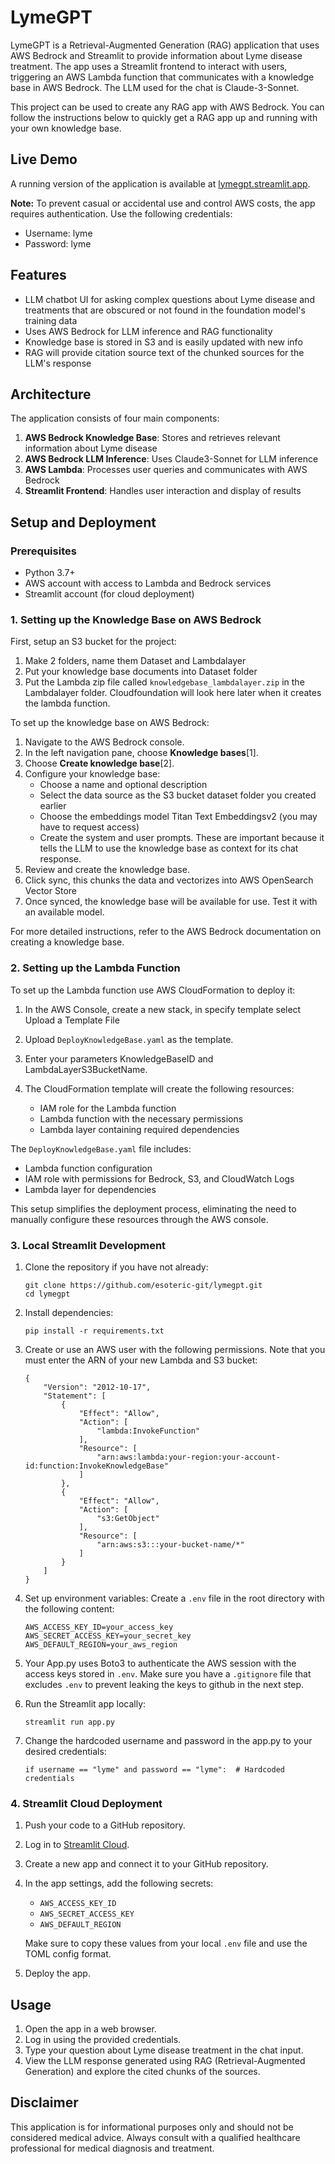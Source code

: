 # LymeGPT

LymeGPT is a Retrieval-Augmented Generation (RAG) application that uses AWS Bedrock and Streamlit to provide information about Lyme disease treatment. The app uses a Streamlit frontend to interact with users, triggering an AWS Lambda function that communicates with a knowledge base in AWS Bedrock. The LLM used for the chat is Claude-3-Sonnet.

This project can be used to create any RAG app with AWS Bedrock. You can follow the instructions below to quickly get a RAG app up and running with your own knowledge base.

## Live Demo

A running version of the application is available at [lymegpt.streamlit.app](https://lymegpt.streamlit.app). 

**Note:** To prevent casual or accidental use and control AWS costs, the app requires authentication. Use the following credentials:

- Username: lyme
- Password: lyme

## Features

- LLM chatbot UI for asking complex questions about Lyme disease and treatments that are obscured or not found in the foundation model's training data
- Uses AWS Bedrock for LLM inference and RAG functionality
- Knowledge base is stored in S3 and is easily updated with new info
- RAG will provide citation source text of the chunked sources for the LLM's response

## Architecture

The application consists of four main components:

1. **AWS Bedrock Knowledge Base**: Stores and retrieves relevant information about Lyme disease
2. **AWS Bedrock LLM Inference**: Uses Claude3-Sonnet for LLM inference
3. **AWS Lambda**: Processes user queries and communicates with AWS Bedrock
4. **Streamlit Frontend**: Handles user interaction and display of results

## Setup and Deployment

### Prerequisites

- Python 3.7+
- AWS account with access to Lambda and Bedrock services
- Streamlit account (for cloud deployment)

### 1. Setting up the Knowledge Base on AWS Bedrock

First, setup an S3 bucket for the project:

1. Make 2 folders, name them Dataset and Lambdalayer
2. Put your knowledge base documents into Dataset folder
3. Put the Lambda zip file called `knowledgebase_lambdalayer.zip` in the Lambdalayer folder. Cloudfoundation will look here later when it creates the lambda function.

To set up the knowledge base on AWS Bedrock:

1. Navigate to the AWS Bedrock console.
2. In the left navigation pane, choose **Knowledge bases**[1].
3. Choose **Create knowledge base**[2].
4. Configure your knowledge base:
   - Choose a name and optional description
   - Select the data source as the S3 bucket dataset folder you created earlier
   - Choose the embeddings model Titan Text Embeddingsv2 (you may have to request access)
   - Create the system and user prompts. These are important because it tells the LLM to use the knowledge base as context for its chat response.
5. Review and create the knowledge base.
6. Click sync, this chunks the data and vectorizes into AWS OpenSearch Vector Store
7. Once synced, the knowledge base will be available for use. Test it with an available model.

For more detailed instructions, refer to the AWS Bedrock documentation on creating a knowledge base.

### 2. Setting up the Lambda Function

To set up the Lambda function use AWS CloudFormation to deploy it:

1. In the AWS Console, create a new stack, in specify template select Upload a Template File

2. Upload `DeployKnowledgeBase.yaml` as the template.

3. Enter your parameters KnowledgeBaseID and LambdaLayerS3BucketName.

3. The CloudFormation template will create the following resources:
   - IAM role for the Lambda function
   - Lambda function with the necessary permissions
   - Lambda layer containing required dependencies


The `DeployKnowledgeBase.yaml` file includes:
- Lambda function configuration
- IAM role with permissions for Bedrock, S3, and CloudWatch Logs
- Lambda layer for dependencies

This setup simplifies the deployment process, eliminating the need to manually configure these resources through the AWS console.

### 3. Local Streamlit Development

1. Clone the repository if you have not already:
   ```
   git clone https://github.com/esoteric-git/lymegpt.git
   cd lymegpt
   ```

2. Install dependencies:
   ```
   pip install -r requirements.txt
   ```

3. Create or use an AWS user with the following permissions. Note that you must enter the ARN of your new Lambda and S3 bucket:
    ```
    {
        "Version": "2012-10-17",
        "Statement": [
            {
                "Effect": "Allow",
                "Action": [
                    "lambda:InvokeFunction"
                ],
                "Resource": [
                    "arn:aws:lambda:your-region:your-account-id:function:InvokeKnowledgeBase"
                ]
            },
            {
                "Effect": "Allow",
                "Action": [
                    "s3:GetObject"
                ],
                "Resource": [
                    "arn:aws:s3:::your-bucket-name/*"
                ]
            }
        ]
    }
    ```

3. Set up environment variables:
   Create a `.env` file in the root directory with the following content:
   ```
   AWS_ACCESS_KEY_ID=your_access_key
   AWS_SECRET_ACCESS_KEY=your_secret_key
   AWS_DEFAULT_REGION=your_aws_region
   ```

4. Your App.py uses Boto3 to authenticate the AWS session with the access keys stored in `.env`.  Make sure you have a `.gitignore` file that excludes `.env` to prevent leaking the keys to github in the next step.

5. Run the Streamlit app locally:
   ```
   streamlit run app.py
   ```

6. Change the hardcoded username and password in the app.py to your desired credentials:
    ```
    if username == "lyme" and password == "lyme":  # Hardcoded credentials
    ```

### 4. Streamlit Cloud Deployment

1. Push your code to a GitHub repository.

2. Log in to [Streamlit Cloud](https://streamlit.io/cloud).

3. Create a new app and connect it to your GitHub repository.

4. In the app settings, add the following secrets:
   - `AWS_ACCESS_KEY_ID`
   - `AWS_SECRET_ACCESS_KEY`
   - `AWS_DEFAULT_REGION`

   Make sure to copy these values from your local `.env` file and use the TOML config format.

5. Deploy the app.

## Usage

1. Open the app in a web browser.
2. Log in using the provided credentials.
3. Type your question about Lyme disease treatment in the chat input.
4. View the LLM response generated using RAG (Retrieval-Augmented Generation) and explore the cited chunks of the sources.

## Disclaimer

This application is for informational purposes only and should not be considered medical advice. Always consult with a qualified healthcare professional for medical diagnosis and treatment.
